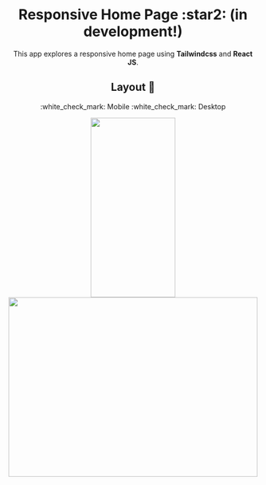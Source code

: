 <h1 align="center">Responsive Home Page :star2: (in development!)</h1>

<p align="center">This app explores a responsive home page using <strong>Tailwindcss</strong> and <strong>React JS</strong>.</p>

<h2 align="center">Layout 🎨</h2>
<p align="center">	:white_check_mark: Mobile  	:white_check_mark: Desktop</p>

<p align="center">
 <img  src="https://user-images.githubusercontent.com/86886134/144610787-ccf31bed-e487-4549-862e-ca0d2d292947.png" data-canonical-src="https://gyazo.com/eb5c5741b6a9a16c692170a41a49c858.png" width="170" height="360" />

<img  src="https://user-images.githubusercontent.com/86886134/144610982-f770bc1b-da7d-4089-a6c3-f25626008ec0.jpg" data-canonical-src="https://gyazo.com/eb5c5741b6a9a16c692170a41a49c858.png" width="500" height="360" />
</p>




